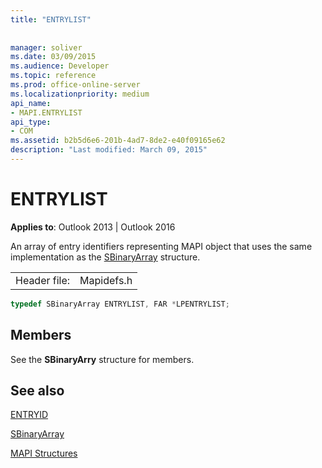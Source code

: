 ```yaml
---
title: "ENTRYLIST"
 
 
manager: soliver
ms.date: 03/09/2015
ms.audience: Developer
ms.topic: reference
ms.prod: office-online-server
ms.localizationpriority: medium
api_name:
- MAPI.ENTRYLIST
api_type:
- COM
ms.assetid: b2b5d6e6-201b-4ad7-8de2-e40f09165e62
description: "Last modified: March 09, 2015"
---
```


# ENTRYLIST

  
  
**Applies to**: Outlook 2013 | Outlook 2016 
  
An array of entry identifiers representing MAPI object that uses the same implementation as the [SBinaryArray](sbinaryarray.md) structure. 
  
|||
|:-----|:-----|
|Header file:  <br/> |Mapidefs.h  <br/> |
   
```cpp
typedef SBinaryArray ENTRYLIST, FAR *LPENTRYLIST;

```

## Members

See the **SBinaryArry** structure for members. 
  
## See also



[ENTRYID](entryid.md)
  
[SBinaryArray](sbinaryarray.md)


[MAPI Structures](mapi-structures.md)

